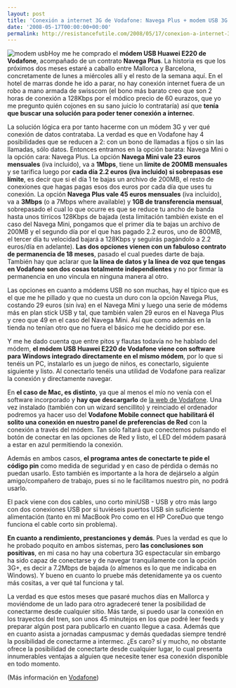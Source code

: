 ```yaml
---
layout: post
title: 'Conexión a internet 3G de Vodafone: Navega Plus + modem USB 3G E220'
date: '2008-05-17T00:00:00+00:00'
permalink: http://resistancefutile.com/2008/05/17/conexion-a-internet-3g-de-vodafone-navega-plus-modem-usb-3g-e220/
---
```

<img src='http://www.vodafone.es/particulares/internet/modem/att00015047/modemCV_small2.gif' alt='modem usb' class='derecha' />Hoy me he comprado el <strong>módem USB Huawei E220 de Vodafone</strong>, acompañado de un contrato <strong>Navega Plus</strong>. La historia es que los próximos dos meses estaré a caballo entre Mallorca y Barcelona, concretamente de lunes a miércoles allí y el resto de la semana aquí. En el hotel de marras donde he ido a parar, no hay conexión internet fuera de un robo a mano armada de swisscom (el bono más barato creo que son 2 horas de conexión a 128Kbps por el módico precio de 60 eurazos, que yo me pregunto quién cojones en su sano juicio lo contrataría) así que <strong>tenía que buscar una solución para poder tener conexión a internec</strong>.
<!--more-->
La solución lógica era por tanto hacerme con un módem 3G y ver qué conexión de datos contrataba. La verdad es que en Vodafone hay 4 posibilidades que se reducen a 2: con un bono de llamadas a fijos o sin las llamadas, sólo datos. Entonces entramos en la opción barata: Navega Mini o la opción cara: Navega Plus. La opción <strong>Navega Mini vale 23 euros mensuales</strong> (iva incluido), va a <strong>1Mbps</strong>, tiene un <strong>límite de 200MB mensuales</strong> y se tarifica luego por <strong>cada día 2.2 euros (iva incluido) si sobrepasas ese límite</strong>, es decir que si el día 1 te bajas un archivo de 200MB, el resto de conexiones que hagas pagas esos dos euros por cada día que uses tu conexión. La opción <strong>Navega Plus vale 45 euros mensuales</strong> (iva incluido), va a <strong>3Mbps</strong> (o a 7Mbps where available) y <strong>1GB de transferencia mensual</strong>, sobrepasado el cual lo que ocurre es que se reduce tu ancho de banda hasta unos tírricos 128Kbps de bajada (esta limitación también existe en el caso del Navega Mini, pongamos que el primer día te bajas un archivo de 200MB y el segundo día por el que has pagado 2.2 euros, uno de 800MB, el tercer día tu velocidad bajará a 128Kbps y seguirás pagándolo a 2.2 euros/día en adelante). <strong>Las dos opciones vienen con un fabuloso contrato de permanencia de 18 meses</strong>, pasado el cual puedes darte de baja. También hay que aclarar que <strong>la línea de datos y la línea de voz que tengas en Vodafone son dos cosas totalmente independientes</strong> y no por firmar la permanencia en uno vincula en ninguna manera al otro. 

Las opciones en cuanto a módems USB no son muchas, hay el típico que es el que me he pillado y que no cuesta un duro con la opción Navega Plus, costando 29 euros (sin iva) en el Navega Mini y luego una serie de módems más en plan stick USB y tal, que también valen 29 euros en el Navega Plus y creo que 49 en el caso del Navega Mini. Así que como además en la tienda no tenían otro que no fuera el básico me he decidido por ese.

Y me he dado cuenta que entre pitos y flautas todavía no he hablado del módem, <strong>el módem USB Huawei E220 de Vodafone viene con software para Windows integrado directamente en el mismo módem</strong>, por lo que si tenéis un PC, instalarlo es un juego de niños, es conectarlo, siguiente siguiente y listo. Al conectarlo tenéis una utilidad de Vodafone para realizar la conexión y directamente navegar. 

En <strong>el caso de Mac, es distinto</strong>, ya que al menos el mío no venía con el software incorporado y <strong>hay que descargarlo</strong> de <a href="http://www.vodafone.es/particulares/internet/modem/">la web de Vodafone</a>. Una vez instalado (también con un wizard sencillito) y reinciado el ordenador podremos ya hacer uso del <strong>Vodafone Mobile connect que habilitará él solito una conexión en nuestro panel de preferencias de Red</strong> con la conexión a través del módem. Tan sólo faltará que conectemos pulsando el botón de conectar en las opciones de Red y listo, el LED del módem pasará a estar en azul permitiendo la conexión. 

Además en ambos casos, <strong>el programa antes de conectarte te pide el código pin</strong> como medida de seguridad y en caso de pérdida o demás no puedan usarlo. Esto también es importante a la hora de dejárselo a algún amigo/compañero de trabajo, pues si no le facilitamos nuestro pin, no podrá usarlo. 

El pack viene con dos cables, uno corto miniUSB - USB y otro más largo con dos conexiones USB por si tuviéseis puertos USB sin suficiente alimentación (tanto en mi MacBook Pro como en el HP CoreDuo que tengo funciona el cable corto sin problema).

<strong>En cuanto a rendimiento, prestanciones y demás</strong>. Pues la verdad es que lo he probado poquito en ambos sistemas, pero <strong>las conclusiones son positivas</strong>, en mi casa no hay una cobertura 3G espectacular sin embargo ha sido capaz de conectarse y de navegar tranquilamente con la opción 3G+, es decir a 7.2Mbps de bajada (o almenos es lo que me indicaba en Windows). Y bueno en cuanto lo pruebe más detenidamente ya os cuento más cositas, a ver qué tal funciona y tal.

La verdad es que estos meses que pasaré muchos días en Mallorca y moviéndome de un lado para otro agradeceré tener la posibilidad de conectarme desde cualquier sitio. Más tarde, si puedo usar la conexión en los trayectos del tren, son unos 45 minutejos en los que podré leer feeds y preparar algún post para publicarlo en cuanto llegue a casa. Además que en cuanto asista a jornadas campusmac y demás quedadas siempre tendré la posibilidad de conectarme a intermec. ¿Es caro? sí y mucho, no obstante ofrece la posibilidad de conectarte desde cualquier lugar, lo cual presenta innumerables ventajas a alguien que necesite tener esa conexión disponible en todo momento. 

(Más información en <a href="http://www.vodafone.es/particulares/internet/modem/">Vodafone</a>)
